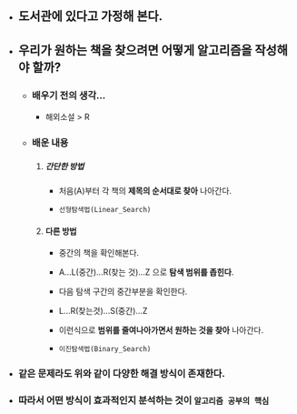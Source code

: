 + ## 도서관에 있다고 가정해 본다.

+ ## 우리가 원하는 책을 찾으려면 어떻게 알고리즘을 작성해야 할까?

    + ### 배우기 전의 생각...
        
        + 해외소설 > R 
    
    + ### 배운 내용

        1. ##### 간단한 방법
            
            + 처음(A)부터 각 책의 **제목의 순서대로 찾아** 나아간다.
            
            + `선형탐색법(Linear_Search)`

        2. #### 다른 방법

            + 중간의 책을 확인해본다.

            + A...L(중간)...R(찾는 것)...Z 으로 **탐색 범위를 좁힌다**.

            + 다음 탐색 구간의 중간부분을 확인한다.

            + L...R(찾는것)...S(중간)...Z
            
            + 이런식으로 **범위를 줄여나아가면서 원하는 것을 찾아** 나아간다.

            + `이진탐색법(Binary_Search)`

+ ### 같은 문제라도 위와 같이 다양한 해결 방식이 존재한다.

+ ### 따라서 어떤 방식이 효과적인지 분석하는 것이 `알고리즘 공부의 핵심`